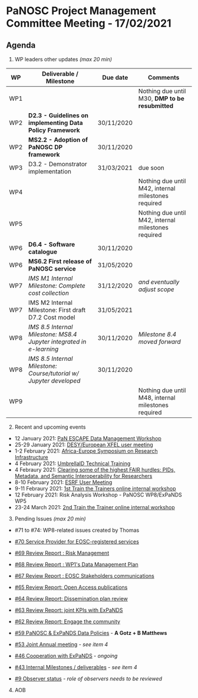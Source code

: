 PaNOSC Project Management Committee Meeting - 17/02/2021 
=========================================================

Agenda
------	

1. WP leaders other updates *(max 20 min)*

| WP | Deliverable / Milestone | Due date | Comments |
| -- | --------- | -------- | -------- |
| WP1 | | | Nothing due until M30, **DMP to be resubmitted** |
| WP2 | **D2.3 - Guidelines on implementing Data Policy Framework** | 30/11/2020 | |
| WP2 | **MS2.2 - Adoption of PaNOSC DP framework** | 30/11/2020 | |
| WP3 | D3.2 - Demonstrator implementation | 31/03/2021 | due soon |
| WP4 | | | Nothing due until M42, internal milestones required |
| WP5 | | | Nothing due until M42, internal milestones required |
| WP6 | **D6.4 - Software catalogue** | 30/11/2020 | |
| WP6 | **MS6.2 First release of PaNOSC service** | 31/05/2020 |  |
| WP7 | *IMS M1 Internal Milestone: Complete cost collection* |31/12/2020| *and eventually adjust scope* |
| WP7 | IMS M2 Internal Milestone: First draft D7.2 Cost model |31/05/2021 |  |
| WP8 | *IMS 8.5 Internal Milestone: MS8.4 Jupyter integrated in e-learning* | 30/11/2020 | *Milestone 8.4 moved forward* |
| WP8 | *IMS 8.5 Internal Milestone: Course/tutorial w/ Jupyter developed* | 30/11/2020 |  |
| WP9 | | | Nothing due until M48, internal milestones required |

2. Recent and upcoming events

* 12 January 2021: [PaN ESCAPE Data Management Workshop](https://diamondlight.zoom.us/meeting/register/tJIkfuGtrzwsEtRgUle5IyUe31UxaCt3jo9L)
* 25-29 January 2021: [DESY/European XFEL user meeting](https://indico.desy.de/event/28139/)
* 1-2 February 2021: [Africa-Europe Symposium on Research Infrastructure](https://ri-vis.eu/network/rivis/events/ri-vis-africa-europe-symposium)
* 4 February 2021: [UmbrellaID Technical Training](https://www.panosc.eu/events/panosc-umbrellaid-technical-training/)
* 4 Febraury 2021: [Clearing some of the highest FAIR hurdles: PIDs, Metadata, and Semantic Interoperability for Researchers](https://www.fairsfair.eu/events/clearing-some-highest-fair-hurdles-pids-metadata-and-semantic-interoperability-researchers)
* 8-10 February 2021: [ESRF User Meeting](http://www.esrf.eu/UM2021)
* 9-11 Febraury 2021: [1st Train the Trainers online internal workshop](https://www.panosc.eu/events/panosc-expands-internal-workshop-train-the-trainers-1/)
* 12 February 2021: Risk Analysis Workshop - PaNOSC WP8/ExPaNDS WP5
* 23-24 March 2021: [2nd Train the Trainer online internal workshop](https://www.panosc.eu/events/panosc-expands-internal-workshop-train-the-trainers-2/)

3. Pending Issues *(max 20 min)*

* #71 to #74: WP8-related issues created by Thomas
* [#70 Service Provider for EOSC-registered services](https://github.com/panosc-eu/panosc/issues/70)
* [#69 Review Report : Risk Management](https://github.com/panosc-eu/panosc/issues/69)
* [#68 Review Report : WP1's Data Management Plan](https://github.com/panosc-eu/panosc/issues/68)
* [#67 Review Report : EOSC Stakeholders communications](https://github.com/panosc-eu/panosc/issues/67)
* [#65 Review Report: Open Access publications](https://github.com/panosc-eu/panosc/issues/65)
* [#64 Review Report: Dissemination plan review](https://github.com/panosc-eu/panosc/issues/64)
* [#63 Review Report: joint KPIs with ExPaNDS](https://github.com/panosc-eu/panosc/issues/63)
* [#62 Review Report: Engage the community](https://github.com/panosc-eu/panosc/issues/62)

* [#59 PaNOSC & ExPaNDS Data Policies](https://github.com/panosc-eu/panosc/issues/59) - **A Gotz + B Matthews**
* [#53 Joint Annual meeting](https://github.com/panosc-eu/panosc/issues/53) - *see item 4*
* [#46 Cooperation with ExPaNDS](https://github.com/panosc-eu/panosc/issues/46) - *ongoing*
* [#43 Internal Milestones / deliverables](https://github.com/panosc-eu/panosc/issues/43) - *see item 4*
* [#9 Observer status](https://github.com/panosc-eu/panosc/issues/9) - *role of observers needs to be reviewed*

4. AOB





